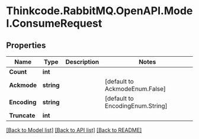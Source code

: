 # Thinkcode.RabbitMQ.OpenAPI.Model.ConsumeRequest
## Properties

Name | Type | Description | Notes
------------ | ------------- | ------------- | -------------
**Count** | **int** |  | 
**Ackmode** | **string** |  | [default to AckmodeEnum.False]
**Encoding** | **string** |  | [default to EncodingEnum.String]
**Truncate** | **int** |  | 

[[Back to Model list]](../README.md#documentation-for-models) [[Back to API list]](../README.md#documentation-for-api-endpoints) [[Back to README]](../README.md)

